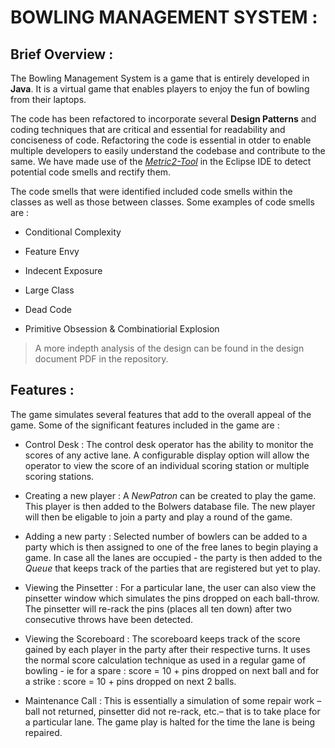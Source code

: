 # **BOWLING MANAGEMENT SYSTEM** :


## **Brief Overview** :

The Bowling Management System is a game that is entirely developed in **Java**. It is a virtual game that enables players to enjoy the fun of bowling from their laptops. 

The code has been refactored to incorporate several **Design Patterns** and coding techniques that are critical and essential for readability and conciseness of code. Refactoring the code is essential in otder to enable multiple developers to easily understand the codebase and contribute to the same. We have made use of the [*Metric2-Tool*](http://metrics2.sourceforge.net/) in the Eclipse IDE to detect potential code smells and rectify them. 

The code smells that were identified included code smells within the classes as well as those between classes. Some examples of code smells are :

* Conditional Complexity 

* Feature Envy

* Indecent Exposure

* Large Class

* Dead Code

* Primitive Obsession & Combinatiorial Explosion

> A more indepth analysis of the design can be found in the design document PDF in the repository.

## **Features** :

The game simulates several features that add to the overall appeal of the game. Some of the significant features included in the game are : 

* Control Desk : The control desk operator has the ability to monitor the scores of any active lane. A configurable display option will allow the operator to view the score of an individual scoring station or multiple scoring stations.

* Creating a new player : A *NewPatron* can be created to play the game. This player is then added to the Bolwers database file. The new player will then be eligable to join a party and play a round of the game. 

* Adding a new party  : Selected number of bowlers can be added to a party which is then assigned to one of the free lanes to begin playing a game. In case all the lanes are occupied - the party is then added to the *Queue* that keeps track of the parties that are registered but yet to play. 

* Viewing the Pinsetter : For a particular lane, the user can also view the pinsetter window which simulates the pins dropped on each ball-throw. The pinsetter will re-rack the pins (places all ten down) after two consecutive throws have been detected. 

* Viewing the Scoreboard : The scoreboard keeps track of the score gained by each player in the party after their respective turns. It uses the normal score calculation technique as used in a regular game of bowling - ie for a spare : score = 10 + pins dropped on next ball and for a strike : score = 10 + pins dropped on next 2 balls.

* Maintenance Call : This is essentially a simulation of some repair work  – ball not returned, pinsetter did not re-rack, etc.– that is to take place for a particular lane. The game play is halted for the time the lane is being repaired. 

